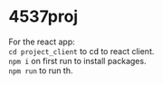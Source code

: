 # 4537proj

For the react app:\
`cd project_client` to cd to react client.\
`npm i` on first run to install packages.\
`npm run` to run th.
